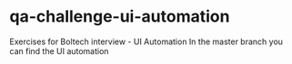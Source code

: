 # qa-challenge-ui-automation
Exercises for Boltech interview - UI Automation
In the master branch you can find the UI automation
